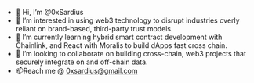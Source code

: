 - 👋 Hi, I’m @0xSardius
- 👀 I’m interested in using web3 technology to disrupt industries overly reliant on brand-based, third-party trust models.
- 🌱 I’m currently learning hybrid smart contract development with Chainlink, and React with Moralis to build dApps fast    cross chain.
- 💞️ I’m looking to collaborate on building cross-chain, web3 projects that securely integrate on and off-chain data.
- 📫Reach me @ 0xsardius@gmail.com

<!---
0xSardius/0xSardius is a ✨ special ✨ repository because its `README.md` (this file) appears on your GitHub profile.
You can click the Preview link to take a look at your changes.
--->
